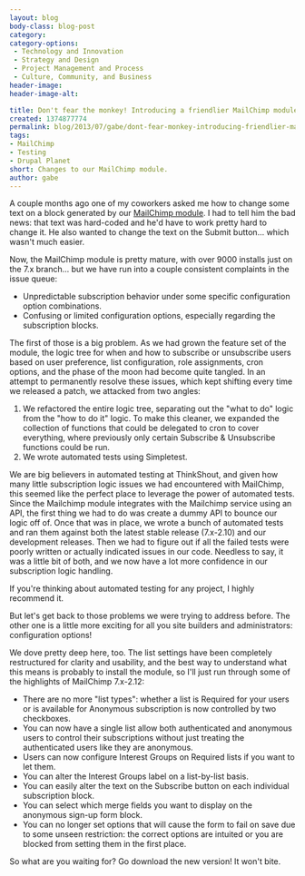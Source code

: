 ```yaml
---
layout: blog
body-class: blog-post
category:
category-options:
 - Technology and Innovation
 - Strategy and Design
 - Project Management and Process
 - Culture, Community, and Business
header-image:
header-image-alt:

title: Don't fear the monkey! Introducing a friendlier MailChimp module.
created: 1374877774
permalink: blog/2013/07/gabe/dont-fear-monkey-introducing-friendlier-mailchimp-module/
tags:
- MailChimp
- Testing
- Drupal Planet
short: Changes to our MailChimp module.
author: gabe
---
```

A couple months ago one of my coworkers asked me how to change some text on a block generated by our [MailChimp module](https://drupal.org/project/mailchimp). I had to tell him the bad news: that text was hard-coded and he'd have to work pretty hard to change it. He also wanted to change the text on the Submit button... which wasn't much easier.  

Now, the MailChimp module is pretty mature, with over 9000 installs just on the 7.x branch... but we have run into a couple consistent complaints in the issue queue:  

* Unpredictable subscription behavior under some specific configuration option combinations.
* Confusing or limited configuration options, especially regarding the subscription blocks.  

The first of those is a big problem. As we had grown the feature set of the module, the logic tree for when and how to subscribe or unsubscribe users based on user preference, list configuration, role assignments, cron options, and the phase of the moon had become quite tangled. In an attempt to permanently resolve these issues, which kept shifting every time we released a patch, we attacked from two angles:  
  
1. We refactored the entire logic tree, separating out the "what to do" logic from the "how to do it" logic. To make this cleaner, we expanded the collection of functions that could be delegated to cron to cover everything, where previously only certain Subscribe & Unsubscribe functions could be run.  
2. We wrote automated tests using Simpletest.  
  
We are big believers in automated testing at ThinkShout, and given how many little subscription logic issues we had encountered with MailChimp, this seemed like the perfect place to leverage the power of automated tests. Since the Mailchimp module integrates with the Mailchimp service using an API, the first thing we had to do was create a dummy API to bounce our logic off of. Once that was in place, we wrote a bunch of automated tests and ran them against both the latest stable release (7.x-2.10) and our development releases. Then we had to figure out if all the failed tests were poorly written or actually indicated issues in our code. Needless to say, it was a little bit of both, and we now have a lot more confidence in our subscription logic handling.

If you're thinking about automated testing for any project, I highly recommend it.

But let's get back to those problems we were trying to address before. The other one is a little more exciting for all you site builders and administrators: configuration options!  

We dove pretty deep here, too. The list settings have been completely restructured for clarity and usability, and the best way to understand what this means is probably to install the module, so I'll just run through some of the highlights of MailChimp 7.x-2.12:  

* There are no more "list types": whether a list is Required for your users or is available for Anonymous subscription is now controlled by two checkboxes.  
* You can now have a single list allow both authenticated and anonymous users to control their subscriptions without just treating the authenticated users like they are anonymous.  
* Users can now configure Interest Groups on Required lists if you want to let them.  
* You can alter the Interest Groups label on a list-by-list basis.  
* You can easily alter the text on the Subscribe button on each individual subscription block.  
* You can select which merge fields you want to display on the anonymous sign-up form block.  
* You can no longer set options that will cause the form to fail on save due to some unseen restriction: the correct options are intuited or you are blocked from setting them in the first place.  

So what are you waiting for? Go download the new version! It won't bite.
